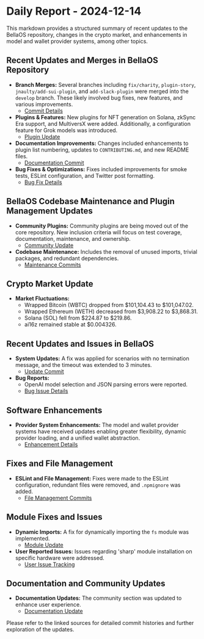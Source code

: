 # Daily Report - 2024-12-14

This markdown provides a structured summary of recent updates to the BellaOS repository, changes in the crypto market, and enhancements in model and wallet provider systems, among other topics.

## Recent Updates and Merges in BellaOS Repository

- **Branch Merges:** Several branches including `fix/charity`, `plugin-story`, `jnaulty/add-sui-plugin`, and `add-slack-plugin` were merged into the `develop` branch. These likely involved bug fixes, new features, and various improvements.
  - [Commit Details](https://github.com/bellaOS/bella/commit/aa2cf4b42112b065a5977278453eb9690489f350)
- **Plugins & Features:** New plugins for NFT generation on Solana, zkSync Era support, and MultiversX were added. Additionally, a configuration feature for Grok models was introduced.
  - [Plugin Update](https://github.com/bellaOS/bella/commit/0ca14a31da0d318f44c2be2ea617da6670f2b060)
- **Documentation Improvements:** Changes included enhancements to plugin list numbering, updates to `CONTRIBUTING.md`, and new README files.
  - [Documentation Commit](https://github.com/bellaOS/bella/commit/dc7d73c899a76f193bf463d9c95a73969d169319)
- **Bug Fixes & Optimizations:** Fixes included improvements for smoke tests, ESLint configuration, and Twitter post formatting.
  - [Bug Fix Details](https://github.com/bellaOS/bella/commit/40a22327394e920b7c050e247a92265db3864346)

## BellaOS Codebase Maintenance and Plugin Management Updates

- **Community Plugins:** Community plugins are being moved out of the core repository. New inclusion criteria will focus on test coverage, documentation, maintenance, and ownership.
  - [Community Update](https://github.com/bellaOS/bella/issues/1068)
- **Codebase Maintenance:** Includes the removal of unused imports, trivial packages, and redundant dependencies.
  - [Maintenance Commits](https://github.com/bellaOS/bella/commit/a2611a947c4d857d2c8e46f628389dcaa9951bfe)

## Crypto Market Update

- **Market Fluctuations:** 
  - Wrapped Bitcoin (WBTC) dropped from $101,104.43 to $101,047.02.
  - Wrapped Ethereum (WETH) decreased from $3,908.22 to $3,868.31.
  - Solana (SOL) fell from $224.87 to $219.86.
  - ai16z remained stable at $0.004326.

## Recent Updates and Issues in BellaOS

- **System Updates:** A fix was applied for scenarios with no termination message, and the timeout was extended to 3 minutes.
  - [Update Commit](https://github.com/bellaOS/bella/commit/151ab67796fcb4b046b2a1d122b84a0938f669ec)
- **Bug Reports:** 
  - OpenAI model selection and JSON parsing errors were reported.
  - [Bug Issue Details](https://github.com/bellaOS/bella/issues/1105)

## Software Enhancements

- **Provider System Enhancements:** The model and wallet provider systems have received updates enabling greater flexibility, dynamic provider loading, and a unified wallet abstraction.
  - [Enhancement Details](https://github.com/bellaOS/bella/issues/1065)

## Fixes and File Management

- **ESLint and File Management:** Fixes were made to the ESLint configuration, redundant files were removed, and `.npmignore` was added.
  - [File Management Commits](https://github.com/bellaOS/bella/commit/5258c23b23b64425f5ce66efde2213acaed34558)

## Module Fixes and Issues

- **Dynamic Imports:** A fix for dynamically importing the `fs` module was implemented.
  - [Module Update](https://github.com/bellaOS/bella/commit/d5c8b43b05cd48d02ca390e4108bf5c0046b9a53)
- **User Reported Issues:** Issues regarding 'sharp' module installation on specific hardware were addressed.
  - [User Issue Tracking](https://github.com/bellaOS/bella/issues/1119)

## Documentation and Community Updates

- **Documentation Updates:** The community section was updated to enhance user experience.
  - [Documentation Update](https://github.com/bellaOS/bella/pull/1111)

Please refer to the linked sources for detailed commit histories and further exploration of the updates.
